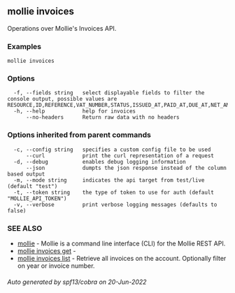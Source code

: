 ## mollie invoices

Operations over Mollie's Invoices API.

### Examples

```
mollie invoices
```

### Options

```
  -f, --fields string   select displayable fields to filter the console output, possible values are RESOURCE,ID,REFERENCE,VAT_NUMBER,STATUS,ISSUED_AT,PAID_AT,DUE_AT,NET_AMOUNT,VAT_AMOUNT,GROSS_AMOUNT
  -h, --help            help for invoices
      --no-headers      Return raw data with no headers
```

### Options inherited from parent commands

```
  -c, --config string   specifies a custom config file to be used
      --curl            print the curl representation of a request
  -d, --debug           enables debug logging information
      --json            dumpts the json response instead of the column based output
  -m, --mode string     indicates the api target from test/live (default "test")
  -t, --token string    the type of token to use for auth (default "MOLLIE_API_TOKEN")
  -v, --verbose         print verbose logging messages (defaults to false)
```

### SEE ALSO

* [mollie](mollie.md)	 - Mollie is a command line interface (CLI) for the Mollie REST API.
* [mollie invoices get](mollie_invoices_get.md)	 - 
* [mollie invoices list](mollie_invoices_list.md)	 - Retrieve all invoices on the account. Optionally filter on year or invoice number.

###### Auto generated by spf13/cobra on 20-Jun-2022
